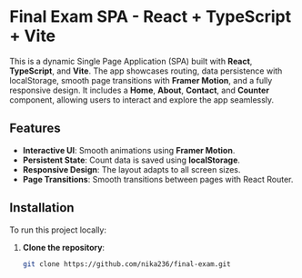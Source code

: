 # Final Exam SPA - React + TypeScript + Vite

This is a dynamic Single Page Application (SPA) built with **React**, **TypeScript**, and **Vite**. The app showcases routing, data persistence with localStorage, smooth page transitions with **Framer Motion**, and a fully responsive design. It includes a **Home**, **About**, **Contact**, and **Counter** component, allowing users to interact and explore the app seamlessly.

## Features
- **Interactive UI**: Smooth animations using **Framer Motion**.
- **Persistent State**: Count data is saved using **localStorage**.
- **Responsive Design**: The layout adapts to all screen sizes.
- **Page Transitions**: Smooth transitions between pages with React Router.

## Installation

To run this project locally:

1. **Clone the repository**:
   ```bash
   git clone https://github.com/nika236/final-exam.git
